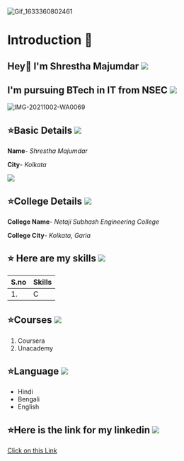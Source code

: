 ![]()


![Gif_1633360802461](https://user-images.githubusercontent.com/91649906/135878940-7c020a3f-ba13-47cc-831d-e46c76567a12.gif)

# Introduction 🚀

## Hey👋 I'm Shrestha Majumdar <img src="https://img.icons8.com/external-justicon-lineal-justicon/64/000000/external-girl-christmas-day-justicon-lineal-justicon.png"/>

## I'm pursuing BTech in IT from NSEC <img src="https://img.icons8.com/external-tulpahn-outline-color-tulpahn/64/000000/external-programmer-digital-nomad-tulpahn-outline-color-tulpahn.png"/>

![IMG-20211002-WA0069](https://user-images.githubusercontent.com/91649906/135710392-3c04273f-2b59-465d-b4ab-95830a878ec3.jpg)

## ⭐Basic Details <img src="https://img.icons8.com/ios-glyphs/30/000000/details.png"/>

**Name**- *Shrestha Majumdar*

**City**- *Kolkata*

<img src="https://img.icons8.com/bubbles/50/000000/kolkata.png"/>

## ⭐College Details <img src="https://img.icons8.com/external-inipagistudio-lineal-color-inipagistudio/64/000000/external-college-personal-finance-inipagistudio-lineal-color-inipagistudio.png"/>
**College Name**- *Netaji Subhash Engineering College*

**College City**- *Kolkata, Garia*

## ⭐ Here are my skills <img src="https://img.icons8.com/external-kiranshastry-lineal-color-kiranshastry/64/000000/external-skills-business-and-management-kiranshastry-lineal-color-kiranshastry-4.png"/>
| S.no | Skills|
|---|---|
|1.| C |

## ⭐Courses <img src="https://img.icons8.com/ios-glyphs/30/000000/test-passed.png"/>
1. Coursera
2. Unacademy

## ⭐Language <img src="https://img.icons8.com/external-wanicon-lineal-color-wanicon/64/000000/external-language-communication-wanicon-lineal-color-wanicon.png"/>

- Hindi
- Bengali
- English

## ⭐Here is the link for my linkedin <img src="https://img.icons8.com/color/48/000000/linkedin.png"/>
[Click on this Link](https://www.linkedin.com/in/shrestha-majumdar-7085b0221)

